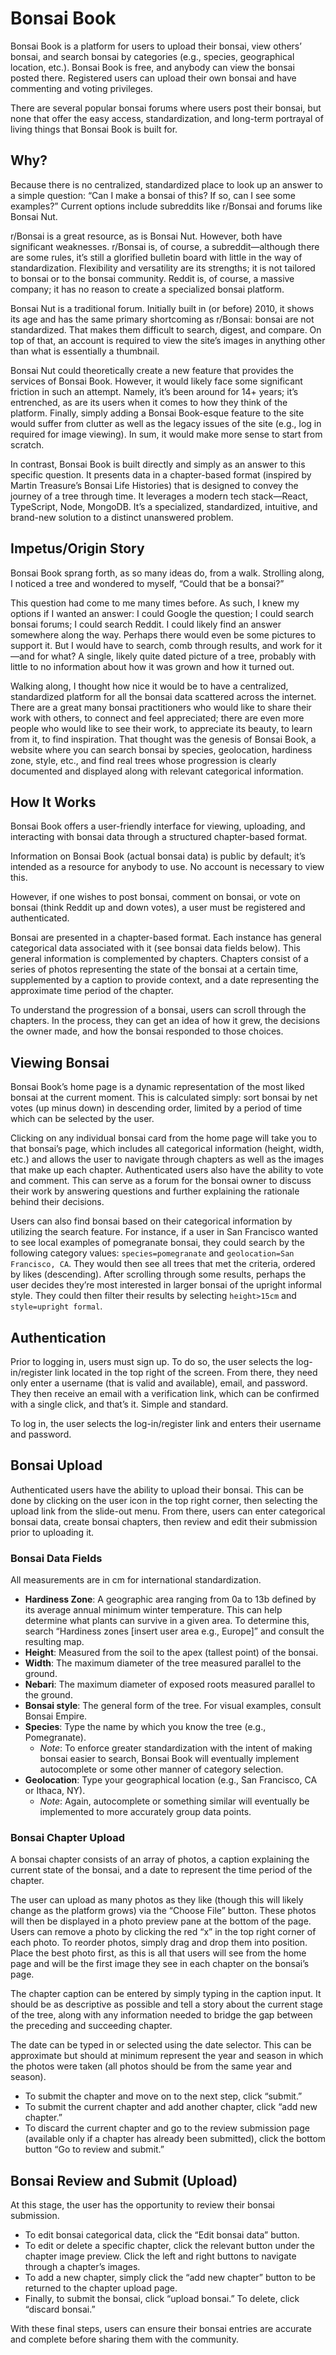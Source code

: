 # Bonsai Book

Bonsai Book is a platform for users to upload their bonsai, view others’ bonsai, and search bonsai by categories (e.g., species, geographical location, etc.). Bonsai Book is free, and anybody can view the bonsai posted there. Registered users can upload their own bonsai and have commenting and voting privileges.

There are several popular bonsai forums where users post their bonsai, but none that offer the easy access, standardization, and long-term portrayal of living things that Bonsai Book is built for.

## Why?

Because there is no centralized, standardized place to look up an answer to a simple question: “Can I make a bonsai of this? If so, can I see some examples?” Current options include subreddits like r/Bonsai and forums like Bonsai Nut.

r/Bonsai is a great resource, as is Bonsai Nut. However, both have significant weaknesses. r/Bonsai is, of course, a subreddit—although there are some rules, it’s still a glorified bulletin board with little in the way of standardization. Flexibility and versatility are its strengths; it is not tailored to bonsai or to the bonsai community. Reddit is, of course, a massive company; it has no reason to create a specialized bonsai platform.

Bonsai Nut is a traditional forum. Initially built in (or before) 2010, it shows its age and has the same primary shortcoming as r/Bonsai: bonsai are not standardized. That makes them difficult to search, digest, and compare. On top of that, an account is required to view the site’s images in anything other than what is essentially a thumbnail.

Bonsai Nut could theoretically create a new feature that provides the services of Bonsai Book. However, it would likely face some significant friction in such an attempt. Namely, it’s been around for 14+ years; it’s entrenched, as are its users when it comes to how they think of the platform. Finally, simply adding a Bonsai Book-esque feature to the site would suffer from clutter as well as the legacy issues of the site (e.g., log in required for image viewing). In sum, it would make more sense to start from scratch.

In contrast, Bonsai Book is built directly and simply as an answer to this specific question. It presents data in a chapter-based format (inspired by Martin Treasure’s Bonsai Life Histories) that is designed to convey the journey of a tree through time. It leverages a modern tech stack—React, TypeScript, Node, MongoDB. It’s a specialized, standardized, intuitive, and brand-new solution to a distinct unanswered problem.

## Impetus/Origin Story

Bonsai Book sprang forth, as so many ideas do, from a walk. Strolling along, I noticed a tree and wondered to myself, “Could that be a bonsai?”

This question had come to me many times before. As such, I knew my options if I wanted an answer: I could Google the question; I could search bonsai forums; I could search Reddit. I could likely find an answer somewhere along the way. Perhaps there would even be some pictures to support it. But I would have to search, comb through results, and work for it—and for what? A single, likely quite dated picture of a tree, probably with little to no information about how it was grown and how it turned out.

Walking along, I thought how nice it would be to have a centralized, standardized platform for all the bonsai data scattered across the internet. There are a great many bonsai practitioners who would like to share their work with others, to connect and feel appreciated; there are even more people who would like to see their work, to appreciate its beauty, to learn from it, to find inspiration. That thought was the genesis of Bonsai Book, a website where you can search bonsai by species, geolocation, hardiness zone, style, etc., and find real trees whose progression is clearly documented and displayed along with relevant categorical information.

## How It Works

Bonsai Book offers a user-friendly interface for viewing, uploading, and interacting with bonsai data through a structured chapter-based format.

Information on Bonsai Book (actual bonsai data) is public by default; it’s intended as a resource for anybody to use. No account is necessary to view this.

However, if one wishes to post bonsai, comment on bonsai, or vote on bonsai (think Reddit up and down votes), a user must be registered and authenticated.

Bonsai are presented in a chapter-based format. Each instance has general categorical data associated with it (see bonsai data fields below). This general information is complemented by chapters. Chapters consist of a series of photos representing the state of the bonsai at a certain time, supplemented by a caption to provide context, and a date representing the approximate time period of the chapter.

To understand the progression of a bonsai, users can scroll through the chapters. In the process, they can get an idea of how it grew, the decisions the owner made, and how the bonsai responded to those choices.

## Viewing Bonsai

Bonsai Book’s home page is a dynamic representation of the most liked bonsai at the current moment. This is calculated simply: sort bonsai by net votes (up minus down) in descending order, limited by a period of time which can be selected by the user.

Clicking on any individual bonsai card from the home page will take you to that bonsai’s page, which includes all categorical information (height, width, etc.) and allows the user to navigate through chapters as well as the images that make up each chapter. Authenticated users also have the ability to vote and comment. This can serve as a forum for the bonsai owner to discuss their work by answering questions and further explaining the rationale behind their decisions.

Users can also find bonsai based on their categorical information by utilizing the search feature. For instance, if a user in San Francisco wanted to see local examples of pomegranate bonsai, they could search by the following category values: `species=pomegranate` and `geolocation=San Francisco, CA`. They would then see all trees that met the criteria, ordered by likes (descending). After scrolling through some results, perhaps the user decides they’re most interested in larger bonsai of the upright informal style. They could then filter their results by selecting `height>15cm` and `style=upright formal`.

## Authentication

Prior to logging in, users must sign up. To do so, the user selects the log-in/register link located in the top right of the screen. From there, they need only enter a username (that is valid and available), email, and password. They then receive an email with a verification link, which can be confirmed with a single click, and that’s it. Simple and standard.

To log in, the user selects the log-in/register link and enters their username and password.

## Bonsai Upload

Authenticated users have the ability to upload their bonsai. This can be done by clicking on the user icon in the top right corner, then selecting the upload link from the slide-out menu. From there, users can enter categorical bonsai data, create bonsai chapters, then review and edit their submission prior to uploading it.

### Bonsai Data Fields

All measurements are in cm for international standardization.

- **Hardiness Zone**: A geographic area ranging from 0a to 13b defined by its average annual minimum winter temperature. This can help determine what plants can survive in a given area. To determine this, search “Hardiness zones [insert user area e.g., Europe]” and consult the resulting map.
- **Height**: Measured from the soil to the apex (tallest point) of the bonsai.
- **Width**: The maximum diameter of the tree measured parallel to the ground.
- **Nebari**: The maximum diameter of exposed roots measured parallel to the ground.
- **Bonsai style**: The general form of the tree. For visual examples, consult Bonsai Empire.
- **Species**: Type the name by which you know the tree (e.g., Pomegranate).
    - *Note*: To enforce greater standardization with the intent of making bonsai easier to search, Bonsai Book will eventually implement autocomplete or some other manner of category selection.
- **Geolocation**: Type your geographical location (e.g., San Francisco, CA or Ithaca, NY).
    - *Note*: Again, autocomplete or something similar will eventually be implemented to more accurately group data points.

### Bonsai Chapter Upload

A bonsai chapter consists of an array of photos, a caption explaining the current state of the bonsai, and a date to represent the time period of the chapter.

The user can upload as many photos as they like (though this will likely change as the platform grows) via the “Choose File” button. These photos will then be displayed in a photo preview pane at the bottom of the page. Users can remove a photo by clicking the red “x” in the top right corner of each photo. To reorder photos, simply drag and drop them into position. Place the best photo first, as this is all that users will see from the home page and will be the first image they see in each chapter on the bonsai’s page.

The chapter caption can be entered by simply typing in the caption input. It should be as descriptive as possible and tell a story about the current stage of the tree, along with any information needed to bridge the gap between the preceding and succeeding chapter.

The date can be typed in or selected using the date selector. This can be approximate but should at minimum represent the year and season in which the photos were taken (all photos should be from the same year and season).

- To submit the chapter and move on to the next step, click “submit.”
- To submit the current chapter and add another chapter, click “add new chapter.”
- To discard the current chapter and go to the review submission page (available only if a chapter has already been submitted), click the bottom button “Go to review and submit.”

## Bonsai Review and Submit (Upload)

At this stage, the user has the opportunity to review their bonsai submission.

- To edit bonsai categorical data, click the “Edit bonsai data” button.
- To edit or delete a specific chapter, click the relevant button under the chapter image preview. Click the left and right buttons to navigate through a chapter’s images.
- To add a new chapter, simply click the “add new chapter” button to be returned to the chapter upload page.
- Finally, to submit the bonsai, click “upload bonsai.” To delete, click “discard bonsai.”

With these final steps, users can ensure their bonsai entries are accurate and complete before sharing them with the community.
